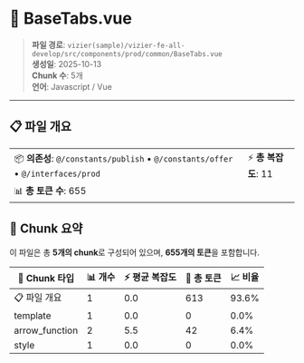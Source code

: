 # 📄 BaseTabs.vue

> **파일 경로**: `vizier(sample)/vizier-fe-all-develop/src/components/prod/common/BaseTabs.vue`  
> **생성일**: 2025-10-13  
> **Chunk 수**: 5개  
> **언어**: Javascript / Vue
---





## 📋 파일 개요

| | |
|--|--|
| 📦 **의존성**: `@/constants/publish` • `@/constants/offer` • `@/interfaces/prod` | ⚡ **총 복잡도**: 11 |
| 📊 **총 토큰 수**: 655 |  |






## 🧩 Chunk 요약

이 파일은 총 **5개의 chunk**로 구성되어 있으며, **655개의 토큰**을 포함합니다.

| 🧩 Chunk 타입 | 📊 개수 | ⚡ 평균 복잡도 | 📝 총 토큰 | 📈 비율 |
|---------------|--------|-------------|----------|--------|
| 📋 파일 개요 | 1 | 0.0 | 613 | 93.6% |
| template | 1 | 0.0 | 0 | 0.0% |
| arrow_function | 2 | 5.5 | 42 | 6.4% |
| style | 1 | 0.0 | 0 | 0.0% |

